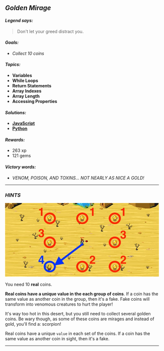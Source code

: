## _Golden Mirage_

#### _Legend says:_
> Don't let your greed distract you.

#### _Goals:_
+ _Collect 10 coins_

#### _Topics:_
+ **Variables**
+ **While Loops**
+ **Return Statements**
+ **Array Indexes**
+ **Array Length**
+ **Accessing Properties**

#### _Solutions:_
+ **[JavaScript](goldenMirage.js)**
+ **[Python](golden_mirage.py)**

#### _Rewards:_
+ 263 xp
+ 121 gems

#### _Victory words:_
+ _VENOM, POISON, AND TOXINS... NOT NEARLY AS NICE A GOLD!_

___

### _HINTS_

![](img/goldenMirage.jpg)

You need 10 **real** coins.

**Real coins have a unique value in the each group of coins**. If a coin has the same value as another coin in the group, then it's a fake. Fake coins will transform into venomous creatures to hurt the player!

It's way too hot in this desert, but you still need to collect several golden coins. Be wary though, as some of these coins are mirages and instead of gold, you'll find a: scorpion!

Real coins have a unique `value` in each set of the coins. If a coin has the same value as another coin in sight, then it's a fake.

___
